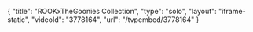 {
    "title": "ROOKxTheGoonies Collection",
    "type": "solo",
    "layout": "iframe-static",
    "videoId": "3778164",
    "url": "\/tvpembed\/3778164"
}